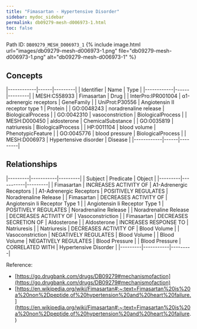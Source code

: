 ```yaml
---
title: "Fimasartan - Hypertensive Disorder"
sidebar: mydoc_sidebar
permalink: db09279-mesh-d006973-1.html
toc: false 
---
```



Path ID: `DB09279_MESH_D006973_1`
{% include image.html url="images/db09279-mesh-d006973-1.png" file="db09279-mesh-d006973-1.png" alt="db09279-mesh-d006973-1" %}

## Concepts

|------------|------|---------|
| Identifier | Name | Type    |
|------------|------|---------|
| MESH:C558933 | Fimasartan | Drug |
| InterPro:IPR001004 | α1-adrenergic receptors | GeneFamily |
| UniProt:P30556 | Angiotensin II receptor type 1 | Protein |
| GO:0048243 | noradrenaline release | BiologicalProcess |
| GO:0042310 | vasoconstriction | BiologicalProcess |
| MESH:D000450 | aldosterone | ChemicalSubstance |
| GO:0035819 | natriuresis | BiologicalProcess |
| HP:0011104 | blood volume | PhenotypicFeature |
| GO:0045776 | blood pressure | BiologicalProcess |
| MESH:D006973 | Hypertensive disorder | Disease |
|------------|------|---------|

## Relationships

|---------|-----------|---------|
| Subject | Predicate | Object  |
|---------|-----------|---------|
| Fimasartan | INCREASES ACTIVITY OF | Α1-Adrenergic Receptors |
| Α1-Adrenergic Receptors | POSITIVELY REGULATES | Noradrenaline Release |
| Fimasartan | DECREASES ACTIVITY OF | Angiotensin Ii Receptor Type 1 |
| Angiotensin Ii Receptor Type 1 | POSITIVELY REGULATES | Noradrenaline Release |
| Noradrenaline Release | DECREASES ACTIVITY OF | Vasoconstriction |
| Fimasartan | DECREASES SECRETION OF | Aldosterone |
| Aldosterone | INCREASES RESPONSE TO | Natriuresis |
| Natriuresis | DECREASES ACTIVITY OF | Blood Volume |
| Vasoconstriction | NEGATIVELY REGULATES | Blood Volume |
| Blood Volume | NEGATIVELY REGULATES | Blood Pressure |
| Blood Pressure | CORRELATED WITH | Hypertensive Disorder |
|---------|-----------|---------|

Reference: 
  - [https://go.drugbank.com/drugs/DB09279#mechanismofaction](https://go.drugbank.com/drugs/DB09279#mechanismofaction)
  - [https://en.wikipedia.org/wiki/Fimasartan#:~:text=Fimasartan%20is%20a%20non%2Dpeptide,of%20hypertension%20and%20heart%20failure.](https://en.wikipedia.org/wiki/Fimasartan#:~:text=Fimasartan%20is%20a%20non%2Dpeptide,of%20hypertension%20and%20heart%20failure.)
